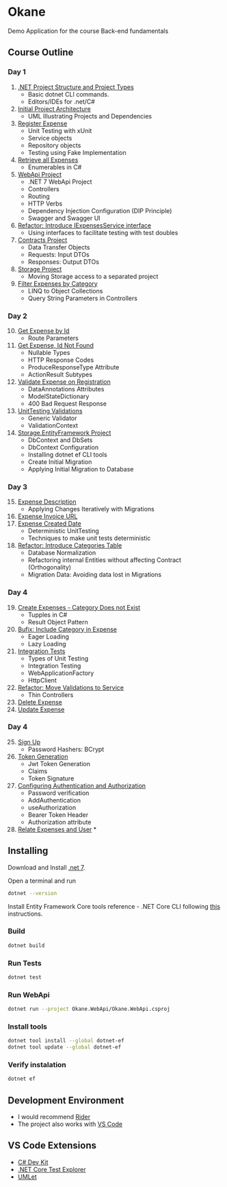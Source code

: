 # Okane
Demo Application for the course Back-end fundamentals

## Course Outline
### Day 1
1. [.NET Project Structure and Project Types](https://github.com/orodriguez/Okane/compare/0-start...1-create-solution-and-tests)
    * Basic dotnet CLI commands.
    * Editors/IDEs for .net/C#
2. [Initial Project Architecture](https://github.com/orodriguez/Okane/compare/1-create-solution-and-tests...2-architecture)
   * UML Illustrating Projects and Dependencies
3. [Register Expense](https://github.com/orodriguez/Okane/compare/2-architecture...3-register-expense)
   * Unit Testing with xUnit
   * Service objects
   * Repository objects
   * Testing using Fake Implementation
4. [Retrieve all Expenses](https://github.com/orodriguez/Okane/compare/3-register-expense...4-retrieve-all-expenses)
   * Enumerables in C#
5. [WebApi Project](https://github.com/orodriguez/Okane/compare/4-retrieve-all-expenses...5-web-api)
    * .NET 7 WebApi Project
    * Controllers
    * Routing
    * HTTP Verbs
    * Dependency Injection Configuration (DIP Principle)
    * Swagger and Swagger UI
6. [Refactor: Introduce IExpensesService interface](https://github.com/orodriguez/Okane/compare/5-web-api...6-refactor)
    * Using interfaces to facilitate testing with test doubles
7. [Contracts Project](https://github.com/orodriguez/Okane/compare/6-refactor...7-contracts-dtos)
    * Data Transfer Objects
    * Requests: Input DTOs
    * Responses: Output DTOs
8. [Storage Project](https://github.com/orodriguez/Okane/compare/7-contracts-dtos...8-storage-inmemory)
    * Moving Storage access to a separated project
9. [Filter Expenses by Category](https://github.com/orodriguez/Okane/compare/8-storage-inmemory...9-filter-by-category)
    * LINQ to Object Collections
    * Query String Parameters in Controllers
### Day 2
10. [Get Expense by Id](https://github.com/orodriguez/Okane/compare/9-filter-by-category...10-get-by-id)
    * Route Parameters
11. [Get Expense, Id Not Found](https://github.com/orodriguez/Okane/compare/10-get-by-id...11-get-by-id-response-types)
    * Nullable Types
    * HTTP Response Codes
    * ProduceResponseType Attribute
    * ActionResult Subtypes
12. [Validate Expense on Registration](https://github.com/orodriguez/Okane/compare/11-get-by-id-response-types...12-validate-expenses-on-creation)
    * DataAnnotations Attributes
    * ModelStateDictionary
    * 400 Bad Request Response
13. [UnitTesting Validations](https://github.com/orodriguez/Okane/compare/12-validate-expenses-on-creation...13-test-validations)
    * Generic Validator
    * ValidationContext
14. [Storage.EntityFramework Project](https://github.com/orodriguez/Okane/compare/13-test-validations...14-ef-repository)
    * DbContext and DbSets
    * DbContext Configuration
    * Installing dotnet ef CLI tools
    * Create Initial Migration
    * Applying Initial Migration to Database
### Day 3
15. [Expense Description](https://github.com/orodriguez/Okane/compare/14-ef-repository...15-expense-description)
    * Applying Changes Iteratively with Migrations
16. [Expense Invoice URL](https://github.com/orodriguez/Okane/compare/15-expense-description...16-expense-invoice-url)
17. [Expense Created Date](https://github.com/orodriguez/Okane/compare/16-expense-invoice-url...17-add-created-date)
    * Deterministic UnitTesting
    * Techniques to make unit tests deterministic
18. [Refactor: Introduce Categories Table](https://github.com/orodriguez/Okane/compare/17-add-created-date...18-category-entity)
    * Database Normalization
    * Refactoring internal Entities without affecting Contract (Orthogonality)
    * Migration Data: Avoiding data lost in Migrations
### Day 4
19. [Create Expenses - Category Does not Exist](https://github.com/orodriguez/Okane/compare/18-category-entity...19-expense-with-non-existing-category)
    * Tupples in C#
    * Result Object Pattern
20. [Bufix: Include Category in Expense](https://github.com/orodriguez/Okane/compare/19-expense-with-non-existing-category...20-bug-fix-include-category-in-repository-methods)
    * Eager Loading
    * Lazy Loading
21. [Integration Tests](https://github.com/orodriguez/Okane/compare/20-bug-fix-include-category-in-repository-methods...21-integration-tests)
    * Types of Unit Testing
    * Integration Testing
    * WebApplicationFactory
    * HttpClient
22. [Refactor: Move Validations to Service](https://github.com/orodriguez/Okane/compare/21-integration-tests...22-move-validations-to-service)
    * Thin Controllers
23. [Delete Expense](https://github.com/orodriguez/Okane/compare/22-move-validations-to-service...23-delete-expense)
24. [Update Expense](https://github.com/orodriguez/Okane/compare/23-delete-expense...24-update-expense)
### Day 4
25. [Sign Up](https://github.com/orodriguez/Okane/compare/24-update-expense..25-signup)
    * Password Hashers: BCrypt
26. [Token Generation](https://github.com/orodriguez/Okane/compare/25-signup...26-generate-token)
    * Jwt Token Generation
    * Claims
    * Token Signature
27. [Configuring Authentication and Authorization](https://github.com/orodriguez/Okane/compare/26-generate-token...27-config-authentication)
    * Password verification
    * AddAuthentication
    * useAuthorization
    * Bearer Token Header
    * Authorization attribute
28. [Relate Expenses and User](https://github.com/orodriguez/Okane/compare/27-config-authentication...28-relate-expenses-user)
    * 
## Installing

Download and Install [.net 7](https://dotnet.microsoft.com/en-us/download/dotnet/7.0).

Open a terminal and run
```bash
dotnet --version
``` 

Install Entity Framework Core tools reference - .NET Core CLI following [this](https://learn.microsoft.com/en-us/ef/core/cli/dotnet#update-the-tools) instructions.

### Build
```bash
dotnet build
```
### Run Tests
```bash
dotnet test
```
### Run WebApi
```bash
dotnet run --project Okane.WebApi/Okane.WebApi.csproj
```
### Install tools
```bash
dotnet tool install --global dotnet-ef
dotnet tool update --global dotnet-ef
```
### Verify instalation
```bash
dotnet ef
```

## Development Environment

* I would recommend [Rider](https://www.jetbrains.com/es-es/rider/download)
* The project also works with [VS Code](https://code.visualstudio.com/download)

## VS Code Extensions

* [C# Dev Kit](https://marketplace.visualstudio.com/items?itemName=ms-dotnettools.csdevkit)
* [.NET Core Test Explorer](https://marketplace.visualstudio.com/items?itemName=formulahendry.dotnet-test-explorer)
* [UMLet](https://marketplace.visualstudio.com/items?itemName=TheUMLetTeam.umlet)

